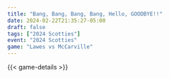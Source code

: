 ```yaml
---
title: "Bang, Bang, Bang, Bang, Hello, GOODBYE!!"
date: 2024-02-22T21:35:27-05:00
draft: false
tags: ["2024 Scotties"]
event: "2024 Scotties"
game: "Lawes vs McCarville"
---
```

{{< game-details >}}
<!--more-->

